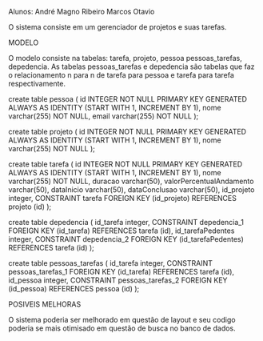 Alunos: André Magno Ribeiro 
        Marcos 
        Otavio 


O sistema consiste em um gerenciador de projetos e suas tarefas.
     
     
MODELO

O modelo consiste na tabelas: tarefa, projeto, pessoa pessoas_tarefas, depedencia. 
As tabelas pessoas_tarefas e depedencia são tabelas que faz o relacionamento n para n de tarefa para pessoa
e tarefa para tarefa respectivamente. 

create table pessoa (
    id     INTEGER NOT NULL 
                PRIMARY KEY GENERATED ALWAYS AS IDENTITY 
                (START WITH 1, INCREMENT BY 1),
    nome varchar(255) NOT NULL,
    email varchar(255) NOT NULL
);

create table projeto (
    id     INTEGER NOT NULL 
                PRIMARY KEY GENERATED ALWAYS AS IDENTITY 
                (START WITH 1, INCREMENT BY 1),
    nome varchar(255) NOT NULL
);

create table tarefa (
  id INTEGER NOT NULL 
                PRIMARY KEY GENERATED ALWAYS AS IDENTITY 
                (START WITH 1, INCREMENT BY 1),
  nome varchar(255) NOT NULL,
  duracao varchar(50),
	valorPercentualAndamento varchar(50),
	dataInicio varchar(50),
	dataConclusao varchar(50),
	id_projeto integer,
  CONSTRAINT tarefa FOREIGN KEY (id_projeto) REFERENCES projeto (id)
);

create table depedencia (
	id_tarefa integer,
    CONSTRAINT depedencia_1 FOREIGN KEY (id_tarefa) REFERENCES tarefa (id),
	id_tarefaPedentes integer,
    CONSTRAINT depedencia_2 FOREIGN KEY (id_tarefaPedentes) REFERENCES tarefa (id)
);

create table pessoas_tarefas (
	id_tarefa integer,
    CONSTRAINT pessoas_tarefas_1 FOREIGN KEY (id_tarefa) REFERENCES tarefa (id),
	id_pessoa integer,
    CONSTRAINT pessoas_tarefas_2 FOREIGN KEY (id_pessoa) REFERENCES pessoa (id)
);


POSIVEIS MELHORAS

O sistema poderia ser melhorado em questão de layout e seu codigo poderia se mais otimisado em questão de busca no banco de dados.


